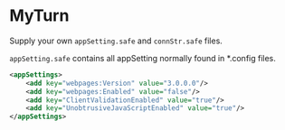 # MyTurn

Supply your own `appSetting.safe` and `connStr.safe` files.

`appSetting.safe` contains all appSetting normally found in *.config files.

```xml
<appSettings>
    <add key="webpages:Version" value="3.0.0.0"/>
    <add key="webpages:Enabled" value="false"/>
    <add key="ClientValidationEnabled" value="true"/>
    <add key="UnobtrusiveJavaScriptEnabled" value="true"/>
</appSettings>
```
